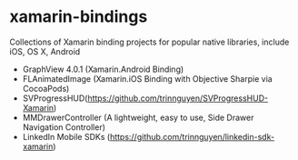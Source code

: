# xamarin-bindings
Collections of Xamarin binding projects for popular native libraries, include iOS, OS X, Android

- GraphView 4.0.1 (Xamarin.Android Binding)
- FLAnimatedImage (Xamarin.iOS Binding with Objective Sharpie via CocoaPods)
- SVProgressHUD(https://github.com/trinnguyen/SVProgressHUD-Xamarin)
- MMDrawerController (A lightweight, easy to use, Side Drawer Navigation Controller)
- LinkedIn Mobile SDKs (https://github.com/trinnguyen/linkedin-sdk-xamarin)
